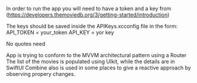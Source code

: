 In order to run the app you will need to have a token and a key from 
(https://developers.themoviedb.org/3/getting-started/introduction)

The keys should be saved inside the APIKeys.xcconfig file in the form:
API_TOKEN = your_token
API_KEY = yor key

No quotes need

App is trying to conform to the MVVM architectural pattern using a Router
The list of the movies is populated using UIkit, while the details are in SwiftUI
Combine also is used in some places to give a reactive approach by observing propery changes.
